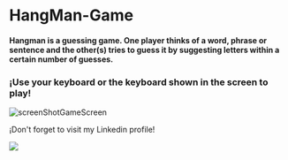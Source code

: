 # HangMan-Game
#### Hangman is a guessing game. One player thinks of a word, phrase or sentence and the other(s) tries to guess it by suggesting letters within a certain number of guesses.

### ¡Use your keyboard or the keyboard shown in the screen to play!

![screenShotGameScreen](https://user-images.githubusercontent.com/111712251/192398945-f6543e90-9959-4ea8-86a0-7cd5e4219773.PNG)

¡Don't forget to visit my Linkedin profile!

<a href="https://www.linkedin.com/in/nicolasmartinsanchez" target="_blank"><img src="https://img.shields.io/badge/-LinkedIn-%230077B5?style=for-the-badge&logo=linkedin&logoColor=white" target="_blank"></a>
